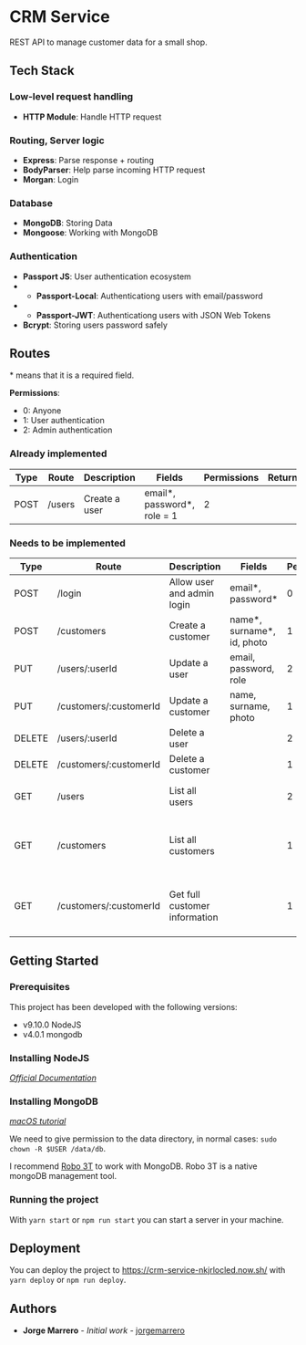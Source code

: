# CRM Service

REST API to manage customer data for a small shop.

## Tech Stack

### Low-level request handling

- **HTTP Module**: Handle HTTP request

### Routing, Server logic

- **Express**: Parse response + routing
- **BodyParser**: Help parse incoming HTTP request
- **Morgan**: Login

### Database

- **MongoDB**: Storing Data
- **Mongoose**: Working with MongoDB

### Authentication

- **Passport JS**: User authentication ecosystem
- - **Passport-Local**: Authenticationg users with email/password
- - **Passport-JWT**: Authenticationg users with JSON Web Tokens
- **Bcrypt**: Storing users password safely

## Routes

\* means that it is a required field.

**Permissions**:

- 0: Anyone
- 1: User authentication
- 2: Admin authentication

### Already implemented

| Type | Route  | Description   | Fields                      | Permissions | Return |
| ---- | ------ | ------------- | --------------------------- | ----------- | ------ |
| POST | /users | Create a user | email*, password*, role = 1 | 2           |        |

### Needs to be implemented

| Type   | Route                  | Description                   | Fields                     | Permissions | Return                                 |
| ------ | ---------------------- | ----------------------------- | -------------------------- | ----------- | -------------------------------------- |
| POST   | /login                 | Allow user and admin login    | email*, password*          | 0           | JWT Token                              |
| POST   | /customers             | Create a customer             | name*, surname*, id, photo | 1           |                                        |
| PUT    | /users/:userId         | Update a user                 | email, password, role      | 2           |                                        |
| PUT    | /customers/:customerId | Update a customer             | name, surname, photo       | 1           |                                        |
| DELETE | /users/:userId         | Delete a user                 |                            | 2           |                                        |
| DELETE | /customers/:customerId | Delete a customer             |                            | 1           |                                        |
| GET    | /users                 | List all users                |                            | 2           | All users (email and id)               |
| GET    | /customers             | List all customers            |                            | 1           | All customers (name, surname and id)   |
| GET    | /customers/:customerId | Get full customer information |                            | 1           | Customer (name, surname, id and photo) |

## Getting Started

### Prerequisites

This project has been developed with the following versions:

- v9.10.0 NodeJS
- v4.0.1 mongodb

### Installing NodeJS

_[Official Documentation](https://nodejs.org/)_

### Installing MongoDB

_[macOS tutorial](https://docs.mongodb.com/manual/tutorial/install-mongodb-on-os-x)_

We need to give permission to the data directory, in normal cases: `sudo chown -R $USER /data/db`.

I recommend [Robo 3T](https://robomongo.org/) to work with MongoDB. Robo 3T is a native mongoDB management tool.

### Running the project

With `yarn start` or `npm run start` you can start a server in your machine.

## Deployment

You can deploy the project to https://crm-service-nkjrlocled.now.sh/ with `yarn deploy` or `npm run deploy`.

## Authors

- **Jorge Marrero** - _Initial work_ - [jorgemarrero](https://github.com/jorgemarrero)
